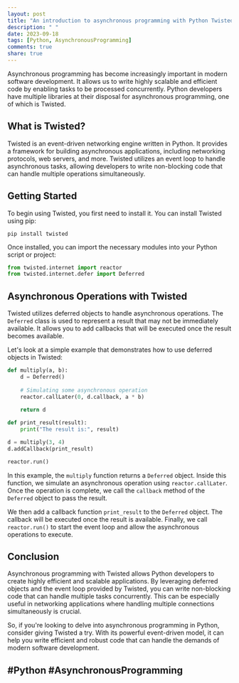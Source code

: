 ```yaml
---
layout: post
title: "An introduction to asynchronous programming with Python Twisted"
description: " "
date: 2023-09-18
tags: [Python, AsynchronousProgramming]
comments: true
share: true
---
```


Asynchronous programming has become increasingly important in modern software development. It allows us to write highly scalable and efficient code by enabling tasks to be processed concurrently. Python developers have multiple libraries at their disposal for asynchronous programming, one of which is Twisted.

## What is Twisted?

Twisted is an event-driven networking engine written in Python. It provides a framework for building asynchronous applications, including networking protocols, web servers, and more. Twisted utilizes an event loop to handle asynchronous tasks, allowing developers to write non-blocking code that can handle multiple operations simultaneously.

## Getting Started

To begin using Twisted, you first need to install it. You can install Twisted using pip:

```
pip install twisted
```

Once installed, you can import the necessary modules into your Python script or project:

```python
from twisted.internet import reactor
from twisted.internet.defer import Deferred
```

## Asynchronous Operations with Twisted

Twisted utilizes deferred objects to handle asynchronous operations. The `Deferred` class is used to represent a result that may not be immediately available. It allows you to add callbacks that will be executed once the result becomes available. 

Let's look at a simple example that demonstrates how to use deferred objects in Twisted:

```python
def multiply(a, b):
    d = Deferred()
    
    # Simulating some asynchronous operation
    reactor.callLater(0, d.callback, a * b)
    
    return d

def print_result(result):
    print("The result is:", result)

d = multiply(3, 4)
d.addCallback(print_result)

reactor.run()
```

In this example, the `multiply` function returns a `Deferred` object. Inside this function, we simulate an asynchronous operation using `reactor.callLater`. Once the operation is complete, we call the `callback` method of the `Deferred` object to pass the result.

We then add a callback function `print_result` to the `Deferred` object. The callback will be executed once the result is available. Finally, we call `reactor.run()` to start the event loop and allow the asynchronous operations to execute.

## Conclusion

Asynchronous programming with Twisted allows Python developers to create highly efficient and scalable applications. By leveraging deferred objects and the event loop provided by Twisted, you can write non-blocking code that can handle multiple tasks concurrently. This can be especially useful in networking applications where handling multiple connections simultaneously is crucial.

So, if you're looking to delve into asynchronous programming in Python, consider giving Twisted a try. With its powerful event-driven model, it can help you write efficient and robust code that can handle the demands of modern software development.

## #Python #AsynchronousProgramming